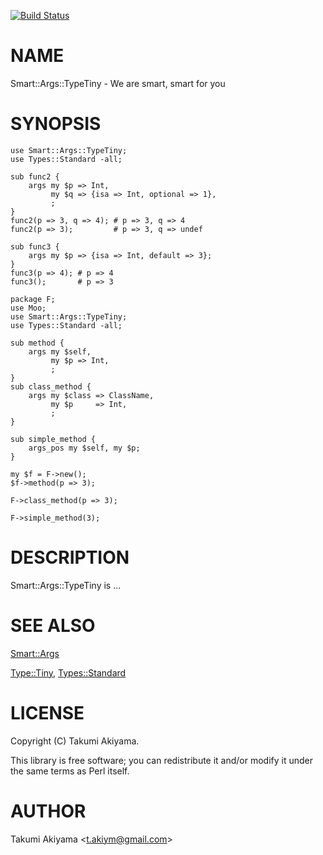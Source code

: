 [![Build Status](https://travis-ci.org/akiym/Smart-Args-TypeTiny.svg?branch=master)](https://travis-ci.org/akiym/Smart-Args-TypeTiny)
# NAME

Smart::Args::TypeTiny - We are smart, smart for you

# SYNOPSIS

    use Smart::Args::TypeTiny;
    use Types::Standard -all;

    sub func2 {
        args my $p => Int,
             my $q => {isa => Int, optional => 1},
             ;
    }
    func2(p => 3, q => 4); # p => 3, q => 4
    func2(p => 3);         # p => 3, q => undef

    sub func3 {
        args my $p => {isa => Int, default => 3};
    }
    func3(p => 4); # p => 4
    func3();       # p => 3

    package F;
    use Moo;
    use Smart::Args::TypeTiny;
    use Types::Standard -all;

    sub method {
        args my $self,
             my $p => Int,
             ;
    }
    sub class_method {
        args my $class => ClassName,
             my $p     => Int,
             ;
    }

    sub simple_method {
        args_pos my $self, my $p;
    }

    my $f = F->new();
    $f->method(p => 3);

    F->class_method(p => 3);

    F->simple_method(3);

# DESCRIPTION

Smart::Args::TypeTiny is ...

# SEE ALSO

[Smart::Args](https://metacpan.org/pod/Smart::Args)

[Type::Tiny](https://metacpan.org/pod/Type::Tiny), [Types::Standard](https://metacpan.org/pod/Types::Standard)

# LICENSE

Copyright (C) Takumi Akiyama.

This library is free software; you can redistribute it and/or modify
it under the same terms as Perl itself.

# AUTHOR

Takumi Akiyama &lt;t.akiym@gmail.com>
